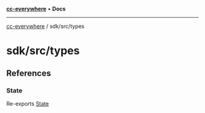 [**cc-everywhere**](../../index.md) • **Docs**

***

[cc-everywhere](../../index.md) / sdk/src/types

# sdk/src/types

## References

### State

Re-exports [State](types/CCEverywhere.md#state)
